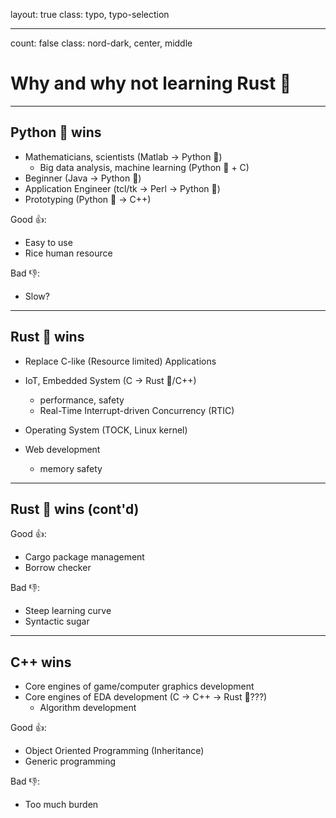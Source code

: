 layout: true
class: typo, typo-selection

---

count: false
class: nord-dark, center, middle

# Why and why not learning Rust 🦀

---

## Python 🐍 wins

- Mathematicians, scientists (Matlab -> Python 🐍)
    - Big data analysis, machine learning (Python 🐍 + C)
- Beginner (Java -> Python 🐍)
- Application Engineer (tcl/tk -> Perl -> Python 🐍)
- Prototyping (Python 🐍 -> C++)

Good 👍:
- Easy to use
- Rice human resource

Bad 👎:
- Slow? 

---

## Rust 🦀 wins

- Replace C-like (Resource limited) Applications

- IoT, Embedded System (C -> Rust 🦀/C++)
    - performance, safety
    - Real-Time Interrupt-driven Concurrency (RTIC)
- Operating System (TOCK, Linux kernel)
- Web development
    - memory safety

---

## Rust 🦀 wins (cont'd)

Good 👍:
- Cargo package management
- Borrow checker
  
Bad 👎:
- Steep learning curve
- Syntactic sugar

---

## C++ wins

- Core engines of game/computer graphics development
- Core engines of EDA development (C -> C++ -> Rust 🦀???)
    - Algorithm development

Good 👍:
- Object Oriented Programming (Inheritance)
- Generic programming

Bad 👎:
- Too much burden
